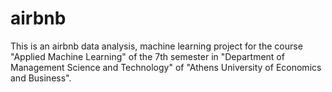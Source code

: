 # airbnb
This is an airbnb data analysis, machine learning project for the course "Applied Machine Learning" of the 7th semester in "Department of Management Science and Technology" of "Athens University of Economics and Business".
